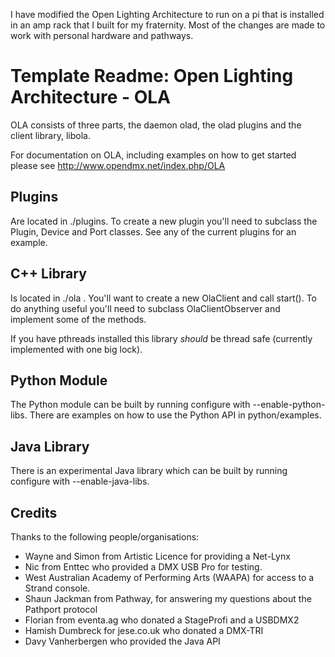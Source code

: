 I have modified the Open Lighting Architecture to run on a pi that is installed in an amp rack that I built for my fraternity. Most of the changes are made to work with personal hardware and pathways.


Template Readme:
Open Lighting Architecture - OLA
===============================================================================

OLA consists of three parts, the daemon olad, the olad plugins and the client
library, libola.

For documentation on OLA, including examples on how to get started please see
http://www.opendmx.net/index.php/OLA


Plugins
------------------------------------------------------------------------------

Are located in ./plugins. To create a new plugin you'll need to subclass the
Plugin, Device and Port classes. See any of the current plugins for an example.


C++ Library
-------------------------------------------------------------------------------

Is located in ./ola . You'll want to create a new OlaClient and call start().
To do anything useful you'll need to subclass OlaClientObserver and implement
some of the methods.

If you have pthreads installed this library *should* be thread safe (currently
implemented with one big lock).


Python Module
-------------------------------------------------------------------------------

The Python module can be built by running configure with
--enable-python-libs. There are examples on how to use the Python API in
python/examples.

Java Library
-------------------------------------------------------------------------------

There is an experimental Java library which can be built by running configure
with --enable-java-libs.


Credits
-------------------------------------------------------------------------------

Thanks to the following people/organisations:

 - Wayne and Simon from Artistic Licence for providing a Net-Lynx
 - Nic from Enttec who provided a DMX USB Pro for testing.
 - West Australian Academy of Performing Arts (WAAPA) for access to a Strand
    console.
 - Shaun Jackman from Pathway, for answering my questions about the Pathport
    protocol
 - Florian from eventa.ag who donated a StageProfi and a USBDMX2
 - Hamish Dumbreck for jese.co.uk who donated a DMX-TRI
 - Davy Vanherbergen who provided the Java API